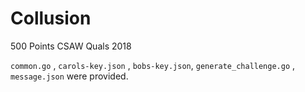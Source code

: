 # Collusion
500 Points
CSAW Quals 2018

`common.go` , `carols-key.json` , `bobs-key.json`, `generate_challenge.go` , `message.json` were provided.
